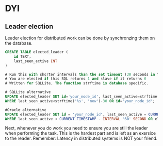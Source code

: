 # DYI

## Leader election
Leader election for distributed work can be done by synchronzing them on the database.

```sql
CREATE TABLE elected_leader (
    id TEXT,
    last_seen_active INT
)

# Run this with shorter intervals than the set timeout (30 seconds in this example).
# You are elected if this SQL returns 1 and slave if it returns 0
# Written for SQLLite. The function strftime is database specific.

# SQLLite alternative
UPDATE elected_leader SET id='your_node_id', last_seen_active=strftime('%s', 'now') 
WHERE last_seen_active<strftime('%s', 'now')-30 OR id='your_node_id';

#Oracle alternative
UPDATE elected_leader SET id = 'your_node_id', last_seen_active = CURRENT_TIMESTAMP 
WHERE last_seen_active < CURRENT_TIMESTAMP - INTERVAL '60' SECOND OR elected_leader = 'your_node_id';
```
Next, whenever you do work you need to ensure you are still the leader when performing the task. This is the hardest part and is left as an exersice to the reader. Remember: Latency in distributed systems is NOT your friend.
